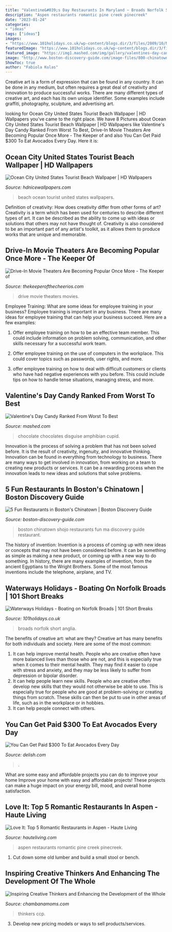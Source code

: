```yaml
---
title: "Valentine&#039;s Day Restaurants In Maryland ~ Broads Norfolk Short Anglia"
description: "Aspen restaurants romantic pine creek pinecreek"
date: "2023-01-24"
categories:
- "ideas"
tags: ["ideas"]
images:
- "https://www.101holidays.co.uk/wp-content/blogs.dir/3/files/2009/10/Norfolk-Broads-East-Anglia-Scenery-UK.jpg"
featuredImage: "https://www.101holidays.co.uk/wp-content/blogs.dir/3/files/2009/10/Norfolk-Broads-East-Anglia-Scenery-UK.jpg"
featured_image: "https://img1.mashed.com/img/gallery/valentines-day-candy-ranked-from-worst-to-best/intro-1610657923.jpg"
image: "http://www.boston-discovery-guide.com/image-files/800-chinatown-shojo-bar.jpg"
ShowToc: true
author: "Fabiola Kulas"
---
```



Creative art is a form of expression that can be found in any country. It can be done in any medium, but often requires a great deal of creativity and innovation to produce successful works. There are many different types of creative art, and each has its own unique identifier. Some examples include graffiti, photography, sculpture, and advertising art.

	

		
looking for Ocean City United States Tourist Beach Wallpaper | HD Wallpapers you've came to the right place. We have 8 Pictures about Ocean City United States Tourist Beach Wallpaper | HD Wallpapers like Valentine&#039;s Day Candy Ranked From Worst To Best, Drive-In Movie Theaters Are Becoming Popular Once More - The Keeper of and also You Can Get Paid $300 To Eat Avocados Every Day. Here it is:
		
    
## Ocean City United States Tourist Beach Wallpaper | HD Wallpapers

<img loading=lazy src="https://www.hdnicewallpapers.com/Walls/Normal/Beach/Ocean_City_United_States_Tourist_Beach_Wallpaper.jpg" onerror="this.onerror=null;this.src='https://tse2.mm.bing.net/th?id=OIP.QfC_o3Osh2rJfYvQfCYPGAHaE0&amp;pid=15.1';" alt="Ocean City United States Tourist Beach Wallpaper | HD Wallpapers">

_Source: hdnicewallpapers.com_

>beach ocean tourist united states wallpapers. 

	

Definition of creativity: How does creativity differ from other forms of art?
Creativity is a term which has been used for centuries to describe different types of art. It can be described as the ability to come up with ideas or solutions that others may not have thought of. Creativity is also considered to be an important part of any artist's toolkit, as it allows them to produce works that are unique and memorable.

    
## Drive-In Movie Theaters Are Becoming Popular Once More - The Keeper Of

<img loading=lazy src="https://www.thekeeperofthecheerios.com/wp-content/uploads/2020/05/DRIVE-IN-MOVIES-FB-2.jpg" onerror="this.onerror=null;this.src='https://tse2.mm.bing.net/th?id=OIP.on-ZIYk8HFny5qpYSSJjnwHaD4&amp;pid=15.1';" alt="Drive-In Movie Theaters Are Becoming Popular Once More - The Keeper of">

_Source: thekeeperofthecheerios.com_

>drive movie theaters movies. 

	

Employee Training: What are some ideas for employee training in your business?
Employee training is important in any business. There are many ideas for employee training that can help your business succeed. Here are a few examples:
1. Offer employee training on how to be an effective team member. This could include information on problem solving, communication, and other skills necessary for a successful work team.

2. Offer employee training on the use of computers in the workplace. This could cover topics such as passwords, user rights, and more.

3. offer employee training on how to deal with difficult customers or clients who have had negative experiences with you before. This could include tips on how to handle tense situations, managing stress, and more.

    
## Valentine&#039;s Day Candy Ranked From Worst To Best

<img loading=lazy src="https://img1.mashed.com/img/gallery/valentines-day-candy-ranked-from-worst-to-best/intro-1610657923.jpg" onerror="this.onerror=null;this.src='https://tse4.mm.bing.net/th?id=OIP.03X8UnnneQSU225QokldyAHaEJ&amp;pid=15.1';" alt="Valentine&#039;s Day Candy Ranked From Worst To Best">

_Source: mashed.com_

>chocolate chocolates disguise amphibian cupid. 

	

Innovation is the process of solving a problem that has not been solved before. It is the result of creativity, ingenuity, and innovative thinking. Innovation can be found in everything from technology to business. There are many ways to get involved in innovation, from working on a team to creating new products or services. It can be a rewarding process when the innovation leads to new ideas and solutions that solve problems.

    
## 5 Fun Restaurants In Boston&#039;s Chinatown | Boston Discovery Guide

<img loading=lazy src="http://www.boston-discovery-guide.com/image-files/800-chinatown-shojo-bar.jpg" onerror="this.onerror=null;this.src='https://tse1.mm.bing.net/th?id=OIP.i7qvxizOtXfXXcYX7i1jJgHaEo&amp;pid=15.1';" alt="5 Fun Restaurants in Boston&#039;s Chinatown | Boston Discovery Guide">

_Source: boston-discovery-guide.com_

>boston chinatown shojo restaurants fun ma discovery guide restaurant. 

	

The history of invention:
Invention is a process of coming up with new ideas or concepts that may not have been considered before. It can be something as simple as making a new product, or coming up with a new way to do something. In history, there are many examples of invention, from the ancient Egyptians to the Wright Brothers. Some of the most famous inventions include the telephone, airplane, and TV.

    
## Waterways Holidays - Boating On Norfolk Broads | 101 Short Breaks

<img loading=lazy src="https://www.101holidays.co.uk/wp-content/blogs.dir/3/files/2009/10/Norfolk-Broads-East-Anglia-Scenery-UK.jpg" onerror="this.onerror=null;this.src='https://tse3.mm.bing.net/th?id=OIP.Rxi4B2s0OnLML0y0QZ3zgQHaHa&amp;pid=15.1';" alt="Waterways Holidays - Boating on Norfolk Broads | 101 Short Breaks">

_Source: 101holidays.co.uk_

>broads norfolk short anglia. 

	

The benefits of creative art: what are they?
Creative art has many benefits for both individuals and society. Here are some of the most common: 
1) It can help improve mental health. People who are creative often have more balanced lives than those who are not, and this is especially true when it comes to their mental health. They may find it easier to cope with stress and anxiety, and they may be less likely to suffer from depression or bipolar disorder.
2) It can help people learn new skills. People who are creative often develop new skills that they would not otherwise be able to use. This is especially true for people who are good at problem-solving or creating things from scratch. These skills can then be put to use in other areas of life, such as in the workplace or in hobbies.
3) It can help people connect with others.

    
## You Can Get Paid $300 To Eat Avocados Every Day

<img loading=lazy src="https://hips.hearstapps.com/hmg-prod.s3.amazonaws.com/images/open-avocado-sandwiches-on-paper-against-rustic-royalty-free-image-506815758-1535556550.jpg?crop=1.00xw:0.753xh;0,0.0391xh&amp;resize=1200:*" onerror="this.onerror=null;this.src='https://tse2.mm.bing.net/th?id=OIP.nhHUO-riSPI8NDX1Wtn26wHaDt&amp;pid=15.1';" alt="You Can Get Paid $300 To Eat Avocados Every Day">

_Source: delish.com_

>. 

	

What are some easy and affordable projects you can do to improve your home
Improve your home with easy and affordable projects! These projects can make a huge impact on your energy bill, mood, and overall home satisfaction.

    
## Love It: Top 5 Romantic Restaurants In Aspen - Haute Living

<img loading=lazy src="http://hauteliving.com/wp-content/uploads/2014/02/pinecreek.jpg" onerror="this.onerror=null;this.src='https://tse3.mm.bing.net/th?id=OIP.DURhLC-3g_HRwayAmgMFtAHaFM&amp;pid=15.1';" alt="Love It: Top 5 Romantic Restaurants in Aspen - Haute Living">

_Source: hauteliving.com_

>aspen restaurants romantic pine creek pinecreek. 

	

1. Cut down some old lumber and build a small stool or bench.

    
## Inspiring Creative Thinkers And Enhancing The Development Of The Whole

<img loading=lazy src="https://www.chambanamoms.com/wp-content/uploads/2012/02/CCP-IMG_0483-compressed.jpg" onerror="this.onerror=null;this.src='https://tse1.mm.bing.net/th?id=OIP.j7DTVx9xiiVrBhMMkVpbAAHaFH&amp;pid=15.1';" alt="Inspiring Creative Thinkers and Enhancing the Development of the Whole">

_Source: chambanamoms.com_

>thinkers ccp. 

	

3. Develop new pricing models or ways to sell products/services.


